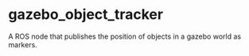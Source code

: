 gazebo_object_tracker
=====================

A ROS node that publishes the position of objects in a gazebo world as markers.
